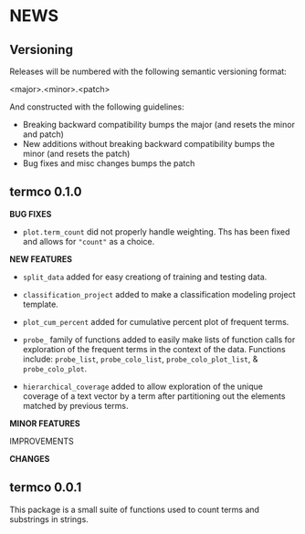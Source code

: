 NEWS
====

Versioning
----------

Releases will be numbered with the following semantic versioning format:

&lt;major&gt;.&lt;minor&gt;.&lt;patch&gt;

And constructed with the following guidelines:

* Breaking backward compatibility bumps the major (and resets the minor
  and patch)
* New additions without breaking backward compatibility bumps the minor
  (and resets the patch)
* Bug fixes and misc changes bumps the patch



termco 0.1.0
----------------------------------------------------------------

**BUG FIXES**

* `plot.term_count` did not properly handle weighting.  Ths has been fixed and
  allows for `"count"` as a choice.

**NEW FEATURES**

* `split_data` added for easy creationg of training and testing data.

* `classification_project` added to make a classification modeling project
  template.

* `plot_cum_percent` added for cumulative percent plot of frequent terms.

* `probe_` family of functions added to easily make lists of function calls for
  exploration of the frequent terms in the context of the data.  Functions include:
  `probe_list`, `probe_colo_list`, `probe_colo_plot_list`, & `probe_colo_plot`.

* `hierarchical_coverage` added to allow exploration of the unique coverage of a
  text vector by a term after partitioning out the elements matched by previous
  terms.


**MINOR FEATURES**

IMPROVEMENTS

**CHANGES**



termco 0.0.1
----------------------------------------------------------------

This package is a small suite of functions used to count terms and substrings
  in strings.